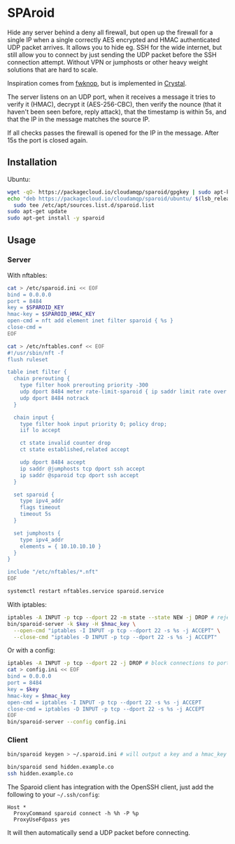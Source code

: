 # SPAroid

Hide any server behind a deny all firewall, but open up the firewall for a single IP when a single correctly AES encrypted and HMAC authenticated UDP packet arrives. It allows you to hide eg. SSH for the wide internet, but still allow you to connect by just sending the UDP packet before the SSH connection attempt. Without VPN or jumphosts or other heavy weight solutions that are hard to scale.

Inspiration comes from [fwknop](http://www.cipherdyne.org/fwknop/docs/fwknop-tutorial.html), but is implemented in [Crystal](https://www.crystal-lang.com).

The server listens on an UDP port, when it receives a message it tries to verify it (HMAC), decrypt it (AES-256-CBC), then verify the nounce (that it haven't been seen before, reply attack), that the timestamp is within 5s, and that the IP in the message matches the source IP.

If all checks passes the firewall is opened for the IP in the message. After 15s the port is closed again.

## Installation

Ubuntu:

```sh
wget -qO- https://packagecloud.io/cloudamqp/sparoid/gpgkey | sudo apt-key add -
echo "deb https://packagecloud.io/cloudamqp/sparoid/ubuntu/ $(lsb_release -cs) main" |\
  sudo tee /etc/apt/sources.list.d/sparoid.list
sudo apt-get update
sudo apt-get install -y sparoid
```

## Usage

### Server

With nftables:

```sh
cat > /etc/sparoid.ini << EOF
bind = 0.0.0.0
port = 8484
key = $SPAROID_KEY
hmac-key = $SPAROID_HMAC_KEY
open-cmd = nft add element inet filter sparoid { %s }
close-cmd =
EOF

cat > /etc/nftables.conf << EOF
#!/usr/sbin/nft -f
flush ruleset

table inet filter {
  chain prerouting {
    type filter hook prerouting priority -300
    udp dport 8484 meter rate-limit-sparoid { ip saddr limit rate over 1/second burst 1 packets } counter drop
    udp dport 8484 notrack
  }

  chain input {
    type filter hook input priority 0; policy drop;
    iif lo accept

    ct state invalid counter drop
    ct state established,related accept

    udp dport 8484 accept
    ip saddr @jumphosts tcp dport ssh accept
    ip saddr @sparoid tcp dport ssh accept
  }

  set sparoid {
    type ipv4_addr
    flags timeout
    timeout 5s
  }

  set jumphosts {
    type ipv4_addr
    elements = { 10.10.10.10 }
  }
}

include "/etc/nftables/*.nft"
EOF

systemctl restart nftables.service sparoid.service
```

With iptables:

```sh
iptables -A INPUT -p tcp --dport 22 -m state --state NEW -j DROP # reject new connections to 22 by default
bin/sparoid-server -k $key -H $hmac_key \
  --open-cmd "iptables -I INPUT -p tcp --dport 22 -s %s -j ACCEPT" \
  --close-cmd "iptables -D INPUT -p tcp --dport 22 -s %s -j ACCEPT"
```

Or with a config:

```sh
iptables -A INPUT -p tcp --dport 22 -j DROP # block connections to port 22
cat > config.ini << EOF
bind = 0.0.0.0
port = 8484
key = $key
hmac-key = $hmac_key
open-cmd = iptables -I INPUT -p tcp --dport 22 -s %s -j ACCEPT
close-cmd = iptables -D INPUT -p tcp --dport 22 -s %s -j ACCEPT
EOF
bin/sparoid-server --config config.ini
```

### Client

```sh
bin/sparoid keygen > ~/.sparoid.ini # will output a key and a hmac_key that will be used below

bin/sparoid send hidden.example.co
ssh hidden.example.co
```

The Sparoid client has integration with the OpenSSH client, just add the following to your `~/.ssh/config`: 

```
Host *
  ProxyCommand sparoid connect -h %h -P %p
  ProxyUseFdpass yes
``` 

It will then automatically send a UDP packet before connecting.
